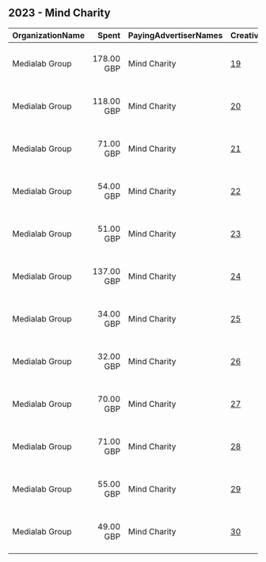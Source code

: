 ## 2023 - Mind Charity 
|OrganizationName|Spent|PayingAdvertiserNames|CreativeUrls|Impressions|Genders|AgeBrackets|CountryCodes|BillingAddresses|CandidateBallotInformation|
|:---|---:|:---|:---|---:|:---|:---|:---|:---|:---|
|Medialab Group|178.00 GBP|Mind Charity|[19](https://www.snap.com/political-ads/asset/d380f672a7b6db8a037b3544d32378fd0fd52f5e2d43c6082d8511044072a60d?mediaType=mp4)|234,241||18-24|united kingdom|"3-4a Little Portland Street,London,W1W 7JB,GB"||
|Medialab Group|118.00 GBP|Mind Charity|[20](https://www.snap.com/political-ads/asset/6fd8c2dbe2ce7ce663e575dff7db229c3271886d53ae609072436b4841254b40?mediaType=mp4)|141,449||18-24|united kingdom|"3-4a Little Portland Street,London,W1W 7JB,GB"||
|Medialab Group|71.00 GBP|Mind Charity|[21](https://www.snap.com/political-ads/asset/5a6da0241d2057d1628c0464dd9250eaa8db9c4fee7c20f16762eb9bd4106093?mediaType=mp4)|92,543||18-24|united kingdom|"3-4a Little Portland Street,London,W1W 7JB,GB"||
|Medialab Group|54.00 GBP|Mind Charity|[22](https://www.snap.com/political-ads/asset/638ea9bf3f8e88ebb48bc7a5250d36783ea41d94f5312a8c03f1fef924c9ebc3?mediaType=mp4)|77,418||18-24|united kingdom|"3-4a Little Portland Street,London,W1W 7JB,GB"||
|Medialab Group|51.00 GBP|Mind Charity|[23](https://www.snap.com/political-ads/asset/baad7df04311a5ea1833458a6f38272d1a926d6a9b1042159744a3a3371f01f5?mediaType=mp4)|55,877||18-24|united kingdom|"3-4a Little Portland Street,London,W1W 7JB,GB"||
|Medialab Group|137.00 GBP|Mind Charity|[24](https://www.snap.com/political-ads/asset/d380f672a7b6db8a037b3544d32378fd0fd52f5e2d43c6082d8511044072a60d?mediaType=mp4)|52,497||30-|united kingdom|"3-4a Little Portland Street,London,W1W 7JB,GB"||
|Medialab Group|34.00 GBP|Mind Charity|[25](https://www.snap.com/political-ads/asset/c946795713694034423810bf43e286b4483a6827638b12679ab5853e8e4d4600?mediaType=mp4)|44,919||18-24|united kingdom|"3-4a Little Portland Street,London,W1W 7JB,GB"||
|Medialab Group|32.00 GBP|Mind Charity|[26](https://www.snap.com/political-ads/asset/936bc406d66cd423830229bd29e98ad9c49ab0dc182096483e6dded2ec41455f?mediaType=mp4)|38,269||18-24|united kingdom|"3-4a Little Portland Street,London,W1W 7JB,GB"||
|Medialab Group|70.00 GBP|Mind Charity|[27](https://www.snap.com/political-ads/asset/6fd8c2dbe2ce7ce663e575dff7db229c3271886d53ae609072436b4841254b40?mediaType=mp4)|26,246||30-|united kingdom|"3-4a Little Portland Street,London,W1W 7JB,GB"||
|Medialab Group|71.00 GBP|Mind Charity|[28](https://www.snap.com/political-ads/asset/baad7df04311a5ea1833458a6f38272d1a926d6a9b1042159744a3a3371f01f5?mediaType=mp4)|22,238||30-|united kingdom|"3-4a Little Portland Street,London,W1W 7JB,GB"||
|Medialab Group|55.00 GBP|Mind Charity|[29](https://www.snap.com/political-ads/asset/673e0a3da20509336a1759261b72d3ac36f47e666ffa1d8a6eba029634796279?mediaType=mp4)|20,929||30-|united kingdom|"3-4a Little Portland Street,London,W1W 7JB,GB"||
|Medialab Group|49.00 GBP|Mind Charity|[30](https://www.snap.com/political-ads/asset/638ea9bf3f8e88ebb48bc7a5250d36783ea41d94f5312a8c03f1fef924c9ebc3?mediaType=mp4)|15,159||30-|united kingdom|"3-4a Little Portland Street,London,W1W 7JB,GB"||

